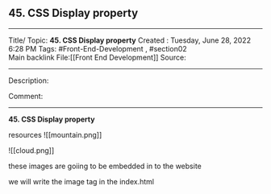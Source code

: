 ## 45. CSS Display property

---

Title/ Topic: __45. CSS Display property__
Created : Tuesday, June 28, 2022 6:28 PM
Tags: #Front-End-Development , #section02  
Main backlink File:[[Front End Development]]
Source: 

---
Description: 

Comment: 

---

__45. CSS Display property__


resources
![[mountain.png]]
 

![[cloud.png]]

these images are goiing to be embedded in to the website 

we will write the image tag in the index.html 
